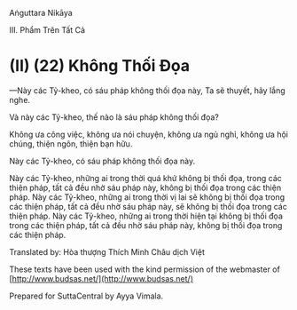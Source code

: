  

Aṅguttara Nikāya

III. Phẩm Trên Tất Cả

# (II) (22) Không Thối Ðọa

—Này các Tỷ-kheo, có sáu pháp không thối đọa này, Ta sẽ thuyết, hãy lắng nghe.

Và này các Tỷ-kheo, thế nào là sáu pháp không thối đọa?

Không ưa công việc, không ưa nói chuyện, không ưa ngủ nghỉ, không ưa hội chúng, thiện ngôn, thiện bạn hữu.

Này các Tỷ-kheo, có sáu pháp không thối đọa này.

Này các Tỷ-kheo, những ai trong thời quá khứ không bị thối đọa, trong các thiện pháp, tất cả đều nhờ sáu pháp này, không bị thối đọa trong các thiện pháp. Này các Tỷ-kheo, những ai trong thời vị lai sẽ không bị thối đọa trong các thiện pháp, tất cả đều nhờ sáu pháp này, sẽ không bị thối đọa trong các thiện pháp. Này các Tỷ-kheo, những ai trong thời hiện tại không bị thối đọa trong các thiện pháp, tất cả đều nhờ sáu pháp này, không bị thối đọa trong các thiện pháp.

Translated by: Hòa thượng Thích Minh Châu dịch Việt

These texts have been used with the kind permission of the webmaster of [http://www.budsas.net/](http://www.budsas.net/)

Prepared for SuttaCentral by Ayya Vimala.